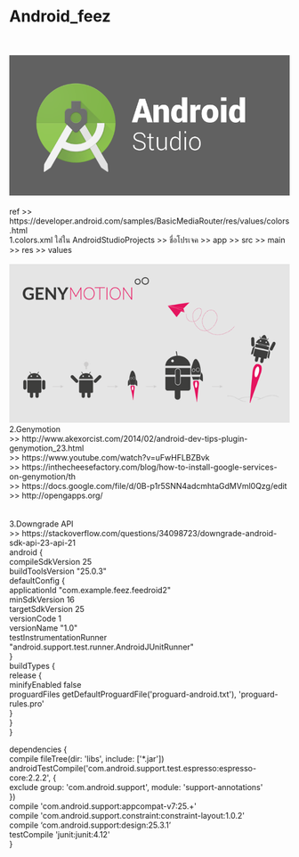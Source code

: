 # Android_feez
<br>
<br>
<img src=https://github.com/fythatthepce/Android_feez/blob/master/pictures/android-studio-logo.png />
<br>
<br>
ref >> https://developer.android.com/samples/BasicMediaRouter/res/values/colors.html<br>
1.colors.xml ใส่ใน AndroidStudioProjects >> ชื่อโปรเจค >> app >> src >> main >> res >> values
<br><br>
<img src=https://github.com/fythatthepce/Android_feez/blob/master/pictures/coverg_g-_2013_v2_2120x1192.png/>
<br>
2.Genymotion<br>
>> http://www.akexorcist.com/2014/02/android-dev-tips-plugin-genymotion_23.html<br>
>> https://www.youtube.com/watch?v=uFwHFLBZBvk<br>
>> https://inthecheesefactory.com/blog/how-to-install-google-services-on-genymotion/th<br>
>> https://docs.google.com/file/d/0B-p1r5SNN4adcmhtaGdMVml0Qzg/edit<br>
>> http://opengapps.org/<br>
<br><br>
3.Downgrade API<br>
>> https://stackoverflow.com/questions/34098723/downgrade-android-sdk-api-23-api-21
<br>
android {<br>
    compileSdkVersion 25<br>
    buildToolsVersion "25.0.3"<br>
    defaultConfig {<br>
        applicationId "com.example.feez.feedroid2"<br>
        minSdkVersion 16<br>
        targetSdkVersion 25<br>
        versionCode 1<br>
        versionName "1.0"<br>
        testInstrumentationRunner "android.support.test.runner.AndroidJUnitRunner"<br>
    }<br>
    buildTypes {<br>
        release {<br>
            minifyEnabled false<br>
            proguardFiles getDefaultProguardFile('proguard-android.txt'), 'proguard-rules.pro'<br>
        }<br>
    }<br>
}<br>

dependencies {<br>
    compile fileTree(dir: 'libs', include: ['*.jar'])<br>
    androidTestCompile('com.android.support.test.espresso:espresso-core:2.2.2', {<br>
        exclude group: 'com.android.support', module: 'support-annotations'<br>
    })<br>
    compile 'com.android.support:appcompat-v7:25.+'<br>
    compile 'com.android.support.constraint:constraint-layout:1.0.2'<br>
    compile ‘com.android.support:design:25.3.1’<br>
    testCompile 'junit:junit:4.12'<br>
}<br>
